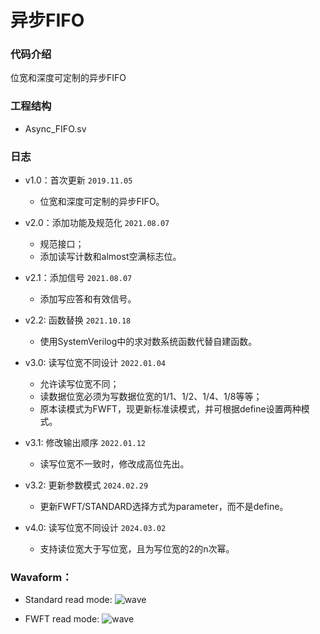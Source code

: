 # 异步FIFO
### 代码介绍
位宽和深度可定制的异步FIFO

### 工程结构

- Async_FIFO.sv   

### 日志

* v1.0：首次更新 `2019.11.05`
    * 位宽和深度可定制的异步FIFO。

* v2.0：添加功能及规范化 `2021.08.07`
   * 规范接口；
   * 添加读写计数和almost空满标志位。

* v2.1：添加信号 `2021.08.07`
   * 添加写应答和有效信号。
 
* v2.2: 函数替换 `2021.10.18`
   * 使用SystemVerilog中的求对数系统函数代替自建函数。

* v3.0: 读写位宽不同设计 `2022.01.04`
   * 允许读写位宽不同；
   * 读数据位宽必须为写数据位宽的1/1、1/2、1/4、1/8等等；
   * 原本读模式为FWFT，现更新标准读模式，并可根据define设置两种模式。

* v3.1: 修改输出顺序 `2022.01.12`
   * 读写位宽不一致时，修改成高位先出。

* v3.2: 更新参数模式 `2024.02.29`
   * 更新FWFT/STANDARD选择方式为parameter，而不是define。

* v4.0: 读写位宽不同设计 `2024.03.02`
   * 支持读位宽大于写位宽，且为写位宽的2的n次幂。

### Wavaform：

* Standard read mode:
![wave](https://raw.githubusercontent.com/Verdvana/Async_FIFO/v3.1/simulation/data/standard.jpg)

* FWFT read mode:
![wave](https://raw.githubusercontent.com/Verdvana/Async_FIFO/v3.1/simulation/data/FWFT.jpg)
